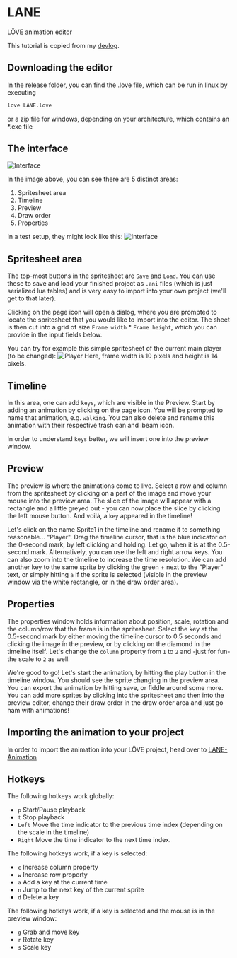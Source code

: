 # LANE
LÖVE animation editor

This tutorial is copied from my [devlog](http://pancakegames.sofapizza.de:4000).

Downloading the editor
---

In the release folder, you can find the .love file, which can be run in linux by executing
```bash
love LANE.love
```
or a zip file for windows, depending on your architecture, which contains an *.exe file

The interface
---
![Interface](http://pancakegames.sofapizza.de:4000/assets/1/interface.png)

In the image above, you can see there are 5 distinct areas:
1. Spritesheet area
2. Timeline
3. Preview
4. Draw order
5. Properties

In a test setup, they might look like this:
![Interface](http://pancakegames.sofapizza.de:4000/assets/1/interface_filled.png)

Spritesheet area
---

The top-most buttons in the spritesheet are `Save` and `Load`. You can use these to save and load your finished project as `.ani` files (which is just serialized lua tables) and is very easy to import into your own project (we'll get to that later).

Clicking on the page icon will open a dialog, where you are prompted to locate the spritesheet that you would like to import into the editor. The sheet is then cut into a grid of size  `Frame width` * `Frame height`, which you can provide in the input fields below.

You can try for example this simple spritesheet of the current main player (to be changed):
![Player](http://pancakegames.sofapizza.de:4000/assets/1/sheet.png)
Here, frame width is 10 pixels and height is 14 pixels.

Timeline
---

In this area, one can add `keys`, which are visible in the Preview. Start by adding an animation by clicking on the page icon. You will be prompted to name that animation, e.g. `walking`. You can also delete and rename this animation with their respective trash can and ibeam icon.

In order to understand `keys` better, we will insert one into the preview window.

Preview
---

The preview is where the animations come to live. Select a row and column from the spritesheet by clicking on a part of the image and move your mouse into the preview area. The slice of the image will appear with a rectangle and a little greyed out - you can now place the slice by clicking the left mouse button. And voilà, a `key` appeared in the timeline!

Let's click on the name Sprite1 in the timeline and rename it to something reasonable... "Player".
Drag the timeline cursor, that is the blue indicator on the 0-second mark, by left clicking and holding. Let go, when it is at the 0.5-second mark. Alternatively, you can use the left and right arrow keys. You can also zoom into the timeline to increase the time resolution. We can add another key to the same sprite by clicking the green + next to the "Player" text, or simply hitting `a` if the sprite is selected (visible in the preview window via the white rectangle, or in the draw order area).

Properties
---

The properties window holds information about position, scale, rotation and the column/row that the frame is in the spritesheet. Select the key at the 0.5-second mark by either moving the timeline cursor to 0.5 seconds and clicking the image in the preview, or by clicking on the diamond in the timeline itself. Let's change the `column` property from `1` to `2` and -just for fun- the scale to `2` as well.

We're good to go! Let's start the animation, by hitting the play button in the timeline window. You should see the sprite changing in the preview area. You can export the animation by hitting save, or fiddle around some more. You can add more sprites by clicking into the spritesheet and then into the preview editor, change their draw order in the draw order area and just go ham with animations!


Importing the animation to your project
---

In order to import the animation into your LÖVE project, head over to [LANE-Animation](https://github.com/PancakeFriday/LANE-Animation)

Hotkeys
---
The following hotkeys work globally:
- `p` Start/Pause playback
- `t` Stop playback
- `Left` Move the time indicator to the previous time index (depending on the scale in the timeline)
- `Right` Move the time indicator to the next time index.

The following hotkeys work, if a key is selected:
- `c` Increase column property
- `w` Increase row property
- `a` Add a key at the current time
- `n` Jump to the next key of the current sprite
- `d` Delete a key

The following hotkeys work, if a key is selected and the mouse is in the preview window:
- `g` Grab and move key
- `r` Rotate key
- `s` Scale key
